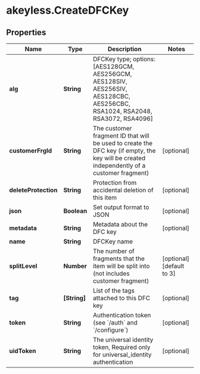 # akeyless.CreateDFCKey

## Properties

Name | Type | Description | Notes
------------ | ------------- | ------------- | -------------
**alg** | **String** | DFCKey type; options: [AES128GCM, AES256GCM, AES128SIV, AES256SIV, AES128CBC, AES256CBC, RSA1024, RSA2048, RSA3072, RSA4096] | 
**customerFrgId** | **String** | The customer fragment ID that will be used to create the DFC key (if empty, the key will be created independently of a customer fragment) | [optional] 
**deleteProtection** | **String** | Protection from accidental deletion of this item | [optional] 
**json** | **Boolean** | Set output format to JSON | [optional] 
**metadata** | **String** | Metadata about the DFC key | [optional] 
**name** | **String** | DFCKey name | 
**splitLevel** | **Number** | The number of fragments that the item will be split into (not includes customer fragment) | [optional] [default to 3]
**tag** | **[String]** | List of the tags attached to this DFC key | [optional] 
**token** | **String** | Authentication token (see &#x60;/auth&#x60; and &#x60;/configure&#x60;) | [optional] 
**uidToken** | **String** | The universal identity token, Required only for universal_identity authentication | [optional] 


